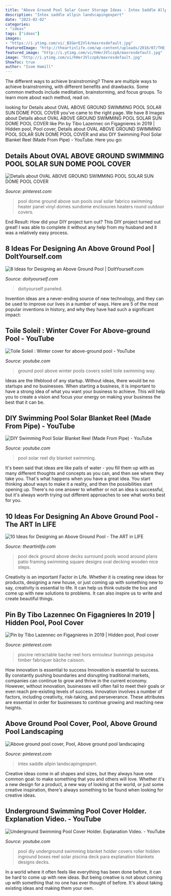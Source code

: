 ```yaml
---
title: "Above Ground Pool Solar Cover Storage Ideas - Intex Saddle Allpin Landscapingexpert"
description: "Intex saddle allpin landscapingexpert"
date: "2023-02-02"
categories:
- "ideas"
tags: ["ideas"]
images:
- "https://i.ytimg.com/vi/_BIGerE2Vl4/maxresdefault.jpg"
featuredImage: "http://theartinlife.com/wp-content/uploads/2016/07/THE-ART-IN-LIFE-POOL-4.jpg"
featured_image: "http://i.ytimg.com/vi/hHerJVlczp8/maxresdefault.jpg"
image: "http://i.ytimg.com/vi/hHerJVlczp8/maxresdefault.jpg"
ShowToc: true
author: "Isom Hamill"
---
```



The different ways to achieve brainstroming?
There are multiple ways to achieve brainstroming, with different benefits and drawbacks. Some common methods include meditation, brainstorming, and focus groups. To learn more about each method, read on.

	

		
looking for Details about OVAL ABOVE GROUND SWIMMING POOL SOLAR SUN DOME POOL COVER you've came to the right page. We have 8 Images about Details about OVAL ABOVE GROUND SWIMMING POOL SOLAR SUN DOME POOL COVER like Pin by Tibo Lazennec on Figagnieres in 2019 | Hidden pool, Pool cover, Details about OVAL ABOVE GROUND SWIMMING POOL SOLAR SUN DOME POOL COVER and also DIY Swimming Pool Solar Blanket Reel (Made From Pipe) - YouTube. Here you go:
		
    
## Details About OVAL ABOVE GROUND SWIMMING POOL SOLAR SUN DOME POOL COVER

<img loading=lazy src="https://i.pinimg.com/originals/7e/32/a3/7e32a3b349e899a468a396ff39631b9d.jpg" onerror="this.onerror=null;this.src='https://tse2.mm.bing.net/th?id=OIP.1ycL3GjEESiFlvo-0a6PogHaE4&amp;pid=15.1';" alt="Details about OVAL ABOVE GROUND SWIMMING POOL SOLAR SUN DOME POOL COVER">

_Source: pinterest.com_

>pool dome ground above sun pools oval solar fabrico swimming heater panel vinyl domes sundome enclosures heaters round outdoor covers. 

	

End Result: How did your DIY project turn out?
This DIY project turned out great! I was able to complete it without any help from my husband and it was a relatively easy process.

    
## 8 Ideas For Designing An Above Ground Pool | DoItYourself.com

<img loading=lazy src="https://cimg3.ibsrv.net/cimg/www.doityourself.com/600x400_85/799/paneled-pool-175799.jpg" onerror="this.onerror=null;this.src='https://tse4.mm.bing.net/th?id=OIP.CFOnFD9PyEExOpfMn7Ke7QHaE8&amp;pid=15.1';" alt="8 Ideas for Designing an Above Ground Pool | DoItYourself.com">

_Source: doityourself.com_

>doityourself paneled. 

	

Invention ideas are a never-ending source of new technology, and they can be used to improve our lives in a number of ways. Here are 5 of the most popular inventions in history, and why they have had such a significant impact:

    
## Toile Soleil : Winter Cover For Above-ground Pool - YouTube

<img loading=lazy src="https://i.ytimg.com/vi/YeZQ9mcwwv8/hqdefault.jpg" onerror="this.onerror=null;this.src='https://tse2.mm.bing.net/th?id=OIP.aXz0VOqFQ-bAqOI2l36jpgHaFj&amp;pid=15.1';" alt="Toile Soleil : Winter cover for above-ground pool - YouTube">

_Source: youtube.com_

>ground pool above winter pools covers soleil toile swimming way. 

	

Ideas are the lifeblood of any startup. Without ideas, there would be no startups and no businesses. When starting a business, it is important to have a strong idea of what you want your business to achieve. This will help you to create a vision and focus your energy on making your business the best that it can be.

    
## DIY Swimming Pool Solar Blanket Reel (Made From Pipe) - YouTube

<img loading=lazy src="https://i.ytimg.com/vi/_BIGerE2Vl4/maxresdefault.jpg" onerror="this.onerror=null;this.src='https://tse1.mm.bing.net/th?id=OIP.xsBvxYZznlJiRHSBxaQ5ZwHaEK&amp;pid=15.1';" alt="DIY Swimming Pool Solar Blanket Reel (Made From Pipe) - YouTube">

_Source: youtube.com_

>pool solar reel diy blanket swimming. 

	

It's been said that ideas are like pails of water - you fill them up with as many different thoughts and concepts as you can, and then see where they take you. That's what happens when you have a great idea. You start thinking about ways to make it a reality, and then the possibilities start opening up. There's no one answer to whether or not an idea is successful, but it's always worth trying out different approaches to see what works best for you.

    
## 10 Ideas For Designing An Above Ground Pool - The ART In LIFE

<img loading=lazy src="http://theartinlife.com/wp-content/uploads/2016/07/THE-ART-IN-LIFE-POOL-4.jpg" onerror="this.onerror=null;this.src='https://tse1.mm.bing.net/th?id=OIP.CKbNbLj_db2PuQ5fk0yYzQHaE8&amp;pid=15.1';" alt="10 Ideas for Designing an Above Ground Pool - The ART in LIFE">

_Source: theartinlife.com_

>pool deck ground above decks surround pools wood around plans patio framing swimming square designs oval decking wooden nice steps. 

	

Creativity is an important Factor in Life. Whether it is creating new ideas for products, designing a new house, or just coming up with something new to say, creativity is essential to life. It can help us think outside the box and come up with new solutions to problems. It can also inspire us to write and create beautiful things.

    
## Pin By Tibo Lazennec On Figagnieres In 2019 | Hidden Pool, Pool Cover

<img loading=lazy src="https://i.pinimg.com/originals/ec/d7/2a/ecd72a861b959828ec19fb431f960ccf.jpg" onerror="this.onerror=null;this.src='https://tse1.mm.bing.net/th?id=OIP.5GzEi_ifRM7_n8-mQAwe6gHaJ3&amp;pid=15.1';" alt="Pin by Tibo Lazennec on Figagnieres in 2019 | Hidden pool, Pool cover">

_Source: pinterest.com_

>piscine retractable bache reel hors enrouleur bunnings pesquisa timber fabriquer bâche caisson. 

	

How innovation is essential to success
Innovation is essential to success. By constantly pushing boundaries and disrupting traditional markets, companies can continue to grow and thrive in the current economy. However, without innovation, businesses will often fail to meet their goals or even reach pre-existing levels of success. Innovation involves a number of factors, including creativity, risk-taking, and perseverance. These attributes are essential in order for businesses to continue growing and reaching new heights.

    
## Above Ground Pool Cover, Pool, Above Ground Pool Landscaping

<img loading=lazy src="https://i.pinimg.com/736x/75/ae/df/75aedf9184264792d5307461924ca779--above-ground-pool-cover-ideas-above-ground-pool-deck.jpg" onerror="this.onerror=null;this.src='https://tse2.mm.bing.net/th?id=OIP.TTPjmyMb78IniZG53Ua3cgHaJ3&amp;pid=15.1';" alt="Above ground pool cover, Pool, Above ground pool landscaping">

_Source: pinterest.com_

>intex saddle allpin landscapingexpert. 

	

Creative ideas come in all shapes and sizes, but they always have one common goal: to make something that you and others will love. Whether it's a new design for a product, a new way of looking at the world, or just some creative inspiration, there's always something to be found when looking for creative ideas.

    
## Underground Swimming Pool Cover Holder. Explanation Video. - YouTube

<img loading=lazy src="http://i.ytimg.com/vi/hHerJVlczp8/maxresdefault.jpg" onerror="this.onerror=null;this.src='https://tse1.mm.bing.net/th?id=OIP.tmi-LF-z615-PTuMG6CL1AHaEK&amp;pid=15.1';" alt="Underground Swimming Pool Cover Holder. Explanation Video. - YouTube">

_Source: youtube.com_

>pool diy underground swimming blanket holder covers roller hidden inground boxes reel solar piscina deck para explanation blankets designs decks. 

	

In a world where it often feels like everything has been done before, it can be hard to come up with new ideas. But being creative is not about coming up with something that no one has ever thought of before. It's about taking existing ideas and making them your own.

